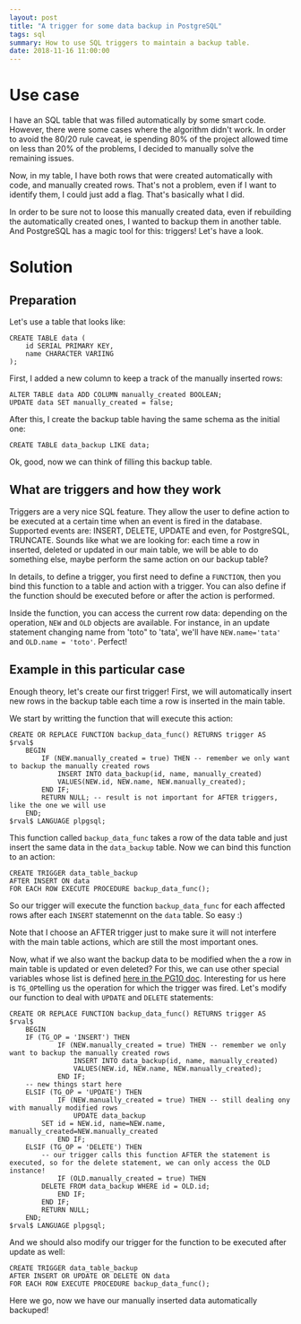 ```yaml
---
layout: post
title: "A trigger for some data backup in PostgreSQL"
tags: sql
summary: How to use SQL triggers to maintain a backup table.
date: 2018-11-16 11:00:00
---
```


# Use case

I have an SQL table that was filled automatically by some smart code. However, there were some cases where the algorithm didn't work. In order to avoid the 80/20 rule caveat, ie spending 80% of the project allowed time on less than 20% of the problems, I decided to manually solve the remaining issues.

Now, in my table, I have both rows that were created automatically with code, and manually created rows. That's not a problem, even if I want to identify them, I could just add a flag. That's basically what I did.

In order to be sure not to loose this manually created data, even if rebuilding the automatically created ones, I wanted to backup them in another table. And PostgreSQL has a magic tool for this: triggers! Let's have a look.


# Solution

## Preparation

Let's use a table that looks like:

    CREATE TABLE data (
        id SERIAL PRIMARY KEY,
        name CHARACTER VARIING
    );


First, I added a new column to keep a track of the manually inserted rows:

    ALTER TABLE data ADD COLUMN manually_created BOOLEAN;
    UPDATE data SET manually_created = false;


After this, I create the backup table having the same schema as the initial one:

    CREATE TABLE data_backup LIKE data;

Ok, good, now we can think of filling this backup table.


## What are triggers and how they work

Triggers are a very nice SQL feature. They allow the user to define action to be executed at a certain time when an event is fired in the database. Supported events are: INSERT, DELETE, UPDATE and even, for PostgreSQL, TRUNCATE. Sounds like what we are looking for: each time a row in inserted, deleted or updated in our main table, we will be able to do something else, maybe perform the same action on our backup table?

In details, to define a trigger, you first need to define a `FUNCTION`, then you bind this function to a table and action with a trigger. You can also define if the function should be executed before or after the action is performed.

Inside the function, you can access the current row data: depending on the operation, `NEW` and `OLD` objects are available. For instance, in an update statement changing name from 'toto" to 'tata', we'll have `NEW.name='tata'` and `OLD.name = 'toto'`. Perfect! 

## Example in this particular case

Enough theory, let's create our first trigger! First, we will automatically insert new rows in the backup table each time a row is inserted in the main table.

We start by writting the function that will execute this action:


    CREATE OR REPLACE FUNCTION backup_data_func() RETURNS trigger AS $rval$
        BEGIN
            IF (NEW.manually_created = true) THEN -- remember we only want to backup the manually created rows
                INSERT INTO data_backup(id, name, manually_created)
                VALUES(NEW.id, NEW.name, NEW.manually_created);
            END IF;
            RETURN NULL; -- result is not important for AFTER triggers, like the one we will use
        END;
    $rval$ LANGUAGE plpgsql;


This function called `backup_data_func` takes a row of the data table and just insert the same data in the `data_backup` table. Now we can bind this function to an action:

    CREATE TRIGGER data_table_backup
    AFTER INSERT ON data
    FOR EACH ROW EXECUTE PROCEDURE backup_data_func();

So our trigger will execute the function `backup_data_func` for each affected rows after each `INSERT` statemennt on the `data` table. So easy :)

Note that I choose an AFTER trigger just to make sure it will not interfere with the main table actions, which are still the most important ones.


Now, what if we also want the backup data to be modified when the a row in main table is updated or even deleted? For this, we can use other special variables whose list is defined [here in the PG10 doc](https://www.postgresql.org/docs/10/plpgsql-trigger.html). Interesting for us here is `TG_OP`telling us the operation for which the trigger was fired. Let's modify our function to deal with `UPDATE` and `DELETE` statements:


    CREATE OR REPLACE FUNCTION backup_data_func() RETURNS trigger AS $rval$
        BEGIN
	    IF (TG_OP = 'INSERT') THEN
                IF (NEW.manually_created = true) THEN -- remember we only want to backup the manually created rows
                    INSERT INTO data_backup(id, name, manually_created)
                    VALUES(NEW.id, NEW.name, NEW.manually_created);
                END IF;
	    -- new things start here
	    ELSIF (TG_OP = 'UPDATE') THEN 
                IF (NEW.manually_created = true) THEN -- still dealing ony with manually modified rows
                    UPDATE data_backup
		    SET id = NEW.id, name=NEW.name, manually_created=NEW.manually_created
                END IF;
	    ELSIF (TG_OP = 'DELETE') THEN 
            -- our trigger calls this function AFTER the statement is executed, so for the delete statement, we can only access the OLD instance!
                IF (OLD.manually_created = true) THEN
		    DELETE FROM data_backup WHERE id = OLD.id;
                END IF;	        
            END IF;
            RETURN NULL;
        END;
    $rval$ LANGUAGE plpgsql;

And we should also modify our trigger for the function to be executed after update as well:

    CREATE TRIGGER data_table_backup
    AFTER INSERT OR UPDATE OR DELETE ON data
    FOR EACH ROW EXECUTE PROCEDURE backup_data_func();


Here we go, now we have our manually inserted data automatically backuped!
